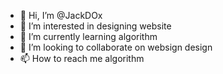 - 👋 Hi, I’m @JackDOx
- 👀 I’m interested in designing website
- 🌱 I’m currently learning algorithm
- 💞️ I’m looking to collaborate on websign design
- 📫 How to reach me algorithm

<!---
JackDOx/JackDOx is a ✨ special ✨ repository because its `README.md` (this file) appears on your GitHub profile.
You can click the Preview link to take a look at your changes.
--->
